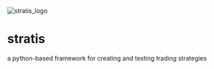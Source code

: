 ![stratis_logo](https://user-images.githubusercontent.com/38849824/197833824-384f5821-a4ef-4c68-ac82-91e0a51aaba3.png)

# stratis
a python-based framework for creating and testing trading strategies
